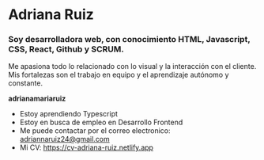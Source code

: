 # Adriana Ruiz

### Soy desarrolladora web, con conocimiento HTML, Javascript, CSS, React, Github y SCRUM. 
Me apasiona todo lo relacionado con lo visual y la interacción con el cliente. 
Mis fortalezas son el trabajo en equipo y el aprendizaje autónomo y constante.

**adrianamariaruiz** 

- Estoy aprendiendo Typescript
- Estoy en busca de empleo en Desarrollo Frontend
- Me puede contactar por el correo electronico: adriannaruiz24@gmail.com
- Mi CV: https://cv-adriana-ruiz.netlify.app

